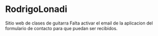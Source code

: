# RodrigoLonadi
Sitio web de clases de guitarra
Falta activar el email de la aplicacion del formulario de contacto para que puedan ser recibidos.
